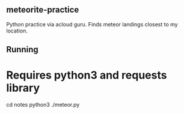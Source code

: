 ## meteorite-practice
Python practice via acloud guru.  Finds meteor landings closest to my location.

## Running
# Requires python3 and requests library
cd notes
python3 ./meteor.py